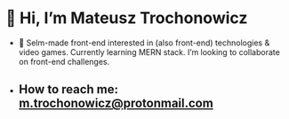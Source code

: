 # 👋 Hi, I’m Mateusz Trochonowicz
- 👀 Selm-made front-end interested in (also front-end) technologies & video games. Currently learning MERN stack. I’m looking to collaborate on front-end challenges.
- ## How to reach me: m.trochonowicz@protonmail.com
